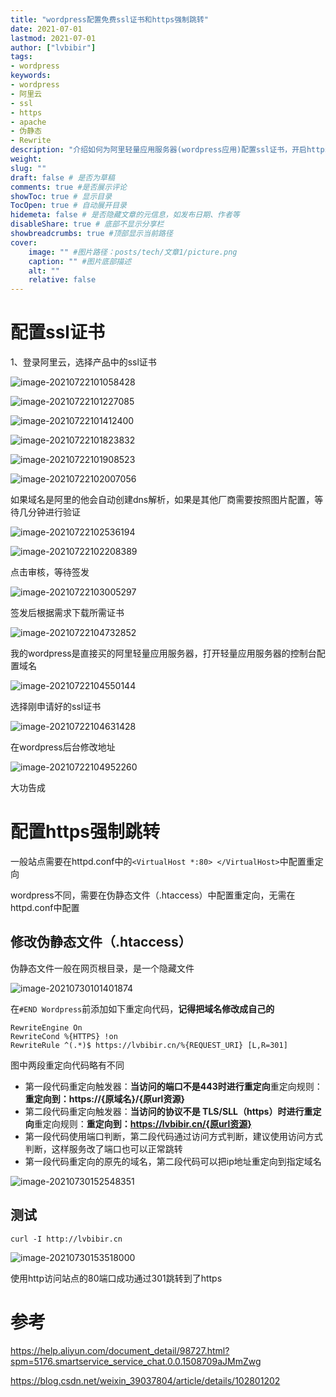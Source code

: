 ```yaml
---
title: "wordpress配置免费ssl证书和https强制跳转" 
date: 2021-07-01
lastmod: 2021-07-01
author: ["lvbibir"] 
tags: 
- wordpress
keywords:
- wordpress
- 阿里云
- ssl
- https
- apache
- 伪静态
- Rewrite
description: "介绍如何为阿里轻量应用服务器(wordpress应用)配置ssl证书，开启https访问且实现https强制跳转" 
weight: 
slug: ""
draft: false # 是否为草稿
comments: true #是否展示评论
showToc: true # 显示目录
TocOpen: true # 自动展开目录
hidemeta: false # 是否隐藏文章的元信息，如发布日期、作者等
disableShare: true # 底部不显示分享栏
showbreadcrumbs: true #顶部显示当前路径
cover:
    image: "" #图片路径：posts/tech/文章1/picture.png
    caption: "" #图片底部描述
    alt: ""
    relative: false
---
```

# 配置ssl证书

1、登录阿里云，选择产品中的ssl证书

![image-20210722101058428](https://image.lvbibir.cn/blog/image-20210722101058428.png)

![image-20210722101227085](https://image.lvbibir.cn/blog/image-20210722101823832.png)

![image-20210722101412400](https://image.lvbibir.cn/blog/image-20210722101412400.png)

![image-20210722101823832](https://image.lvbibir.cn/blog/image-20210722102007056.png)

![image-20210722101908523](https://image.lvbibir.cn/blog/image-20210722101908523.png)

![image-20210722102007056](https://image.lvbibir.cn/blog/image-20210722102536194.png)

如果域名是阿里的他会自动创建dns解析，如果是其他厂商需要按照图片配置，等待几分钟进行验证

![image-20210722102536194](https://image.lvbibir.cn/blog/image-20210722103005297.png)

![image-20210722102208389](https://image.lvbibir.cn/blog/image-20210722101227085.png)

点击审核，等待签发

![image-20210722103005297](https://image.lvbibir.cn/blog/image-20210722102208389.png)

签发后根据需求下载所需证书

![image-20210722104732852](https://image.lvbibir.cn/blog/image-20210722104550144.png)

我的wordpress是直接买的阿里轻量应用服务器，打开轻量应用服务器的控制台配置域名

![image-20210722104550144](https://image.lvbibir.cn/blog/image-20210722104732852.png)

选择刚申请好的ssl证书

![image-20210722104631428](https://image.lvbibir.cn/blog/image-20210722104631428.png)

在wordpress后台修改地址

![image-20210722104952260](https://image.lvbibir.cn/blog/image-20210722104952260.png)

大功告成

# 配置https强制跳转

一般站点需要在httpd.conf中的`<VirtualHost *:80> </VirtualHost>`中配置重定向

wordpress不同，需要在伪静态文件（.htaccess）中配置重定向，无需在httpd.conf中配置

## 修改伪静态文件（.htaccess）

伪静态文件一般在网页根目录，是一个隐藏文件

![image-20210730101401874](https://image.lvbibir.cn/blog/image-20210730101401874.png)

在`#END Wordpress`前添加如下重定向代码，**记得把域名修改成自己的**

```
RewriteEngine On
RewriteCond %{HTTPS} !on
RewriteRule ^(.*)$ https://lvbibir.cn/%{REQUEST_URI} [L,R=301]
```

图中两段重定向代码略有不同

- 第一段代码重定向触发器：**当访问的端口不是443时进行重定向**重定向规则：**重定向到：https://{原域名}/{原url资源}**
- 第二段代码重定向触发器：**当访问的协议不是 TLS/SLL（https）时进行重定向**重定向规则：**重定向到：https://lvbibir.cn/{原url资源}**
- 第一段代码使用端口判断，第二段代码通过访问方式判断，建议使用访问方式判断，这样服务改了端口也可以正常跳转
- 第一段代码重定向的原先的域名，第二段代码可以把ip地址重定向到指定域名

![image-20210730152548351](https://image.lvbibir.cn/blog/image-20210730152548351.png)

## 测试

```
curl -I http://lvbibir.cn
```

![image-20210730153518000](https://image.lvbibir.cn/blog/image-20210730153518000.png)

使用http访问站点的80端口成功通过301跳转到了https

# 参考

https://help.aliyun.com/document_detail/98727.html?spm=5176.smartservice_service_chat.0.0.1508709aJMmZwg

https://blog.csdn.net/weixin_39037804/article/details/102801202
